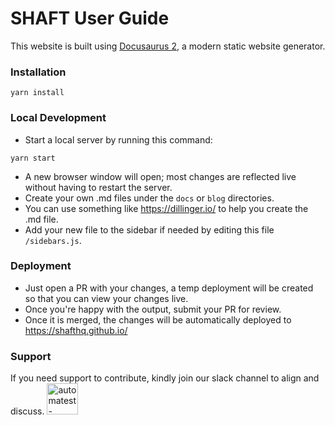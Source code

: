 # SHAFT User Guide

This website is built using [Docusaurus 2](https://docusaurus.io/), a modern static website generator.

### Installation

```shell
yarn install
```

### Local Development

- Start a local server by running this command:
```shell
yarn start
```
- A new browser window will open; most changes are reflected live without having to restart the server.
- Create your own .md files under the `docs` or `blog` directories.
- You can use something like https://dillinger.io/ to help you create the .md file.
- Add your new file to the sidebar if needed by editing this file `/sidebars.js`.


### Deployment

- Just open a PR with your changes, a temp deployment will be created so that you can view your changes live.
- Once you're happy with the output, submit your PR for review.
- Once it is merged, the changes will be automatically deployed to https://shafthq.github.io/

### Support
If you need support to contribute, kindly join our slack channel to align and discuss.
<a href="https://join.slack.com/t/automatest-workspace/shared_invite/zt-oii5i2gg-0ZGnih_Y34NjK7QqDn01Dw" target="_blank"><img src="https://a.slack-edge.com/80588/marketing/img/icons/icon_slack_hash_colored.png" alt="automatest-workspace" width="50" height="50"/></a>
